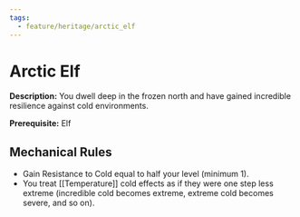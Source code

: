 ```yaml
---
tags:
  - feature/heritage/arctic_elf
---
```

# Arctic Elf

**Description:** You dwell deep in the frozen north and have gained incredible resilience against cold environments.

**Prerequisite:** Elf

## Mechanical Rules

- Gain Resistance to Cold equal to half your level (minimum 1).
- You treat [[Temperature]] cold effects  as if they were one step less extreme (incredible cold becomes extreme, extreme cold becomes severe, and so on).